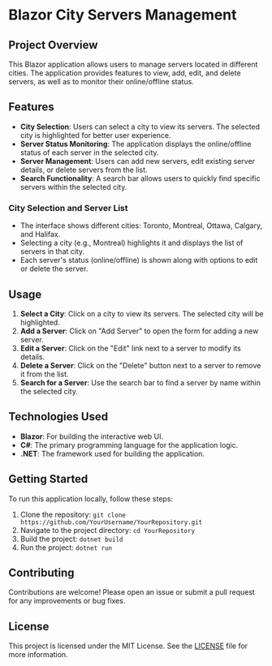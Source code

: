 # Blazor City Servers Management

## Project Overview

This Blazor application allows users to manage servers located in different cities. The application provides features to view, add, edit, and delete servers, as well as to monitor their online/offline status.

## Features

- **City Selection**: Users can select a city to view its servers. The selected city is highlighted for better user experience.
- **Server Status Monitoring**: The application displays the online/offline status of each server in the selected city.
- **Server Management**: Users can add new servers, edit existing server details, or delete servers from the list.
- **Search Functionality**: A search bar allows users to quickly find specific servers within the selected city.

### City Selection and Server List
* The interface shows different cities: Toronto, Montreal, Ottawa, Calgary, and Halifax.
* Selecting a city (e.g., Montreal) highlights it and displays the list of servers in that city.
* Each server's status (online/offline) is shown along with options to edit or delete the server.

## Usage

1. **Select a City**: Click on a city to view its servers. The selected city will be highlighted.
2. **Add a Server**: Click on "Add Server" to open the form for adding a new server.
3. **Edit a Server**: Click on the "Edit" link next to a server to modify its details.
4. **Delete a Server**: Click on the "Delete" button next to a server to remove it from the list.
5. **Search for a Server**: Use the search bar to find a server by name within the selected city.

## Technologies Used

- **Blazor**: For building the interactive web UI.
- **C#**: The primary programming language for the application logic.
- **.NET**: The framework used for building the application.

## Getting Started

To run this application locally, follow these steps:

1. Clone the repository: `git clone https://github.com/YourUsername/YourRepository.git`
2. Navigate to the project directory: `cd YourRepository`
3. Build the project: `dotnet build`
4. Run the project: `dotnet run`

## Contributing

Contributions are welcome! Please open an issue or submit a pull request for any improvements or bug fixes.

## License

This project is licensed under the MIT License. See the [LICENSE](LICENSE) file for more information.

